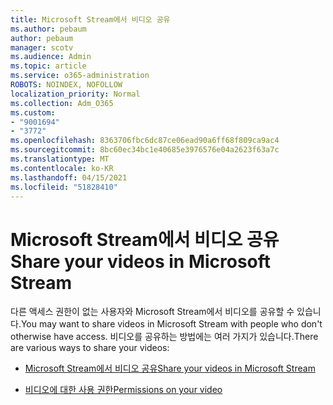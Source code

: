 ```yaml
---
title: Microsoft Stream에서 비디오 공유
ms.author: pebaum
author: pebaum
manager: scotv
ms.audience: Admin
ms.topic: article
ms.service: o365-administration
ROBOTS: NOINDEX, NOFOLLOW
localization_priority: Normal
ms.collection: Adm_O365
ms.custom:
- "9001694"
- "3772"
ms.openlocfilehash: 8363706fbc6dc87ce06ead90a6ff68f809ca9ac4
ms.sourcegitcommit: 8bc60ec34bc1e40685e3976576e04a2623f63a7c
ms.translationtype: MT
ms.contentlocale: ko-KR
ms.lasthandoff: 04/15/2021
ms.locfileid: "51828410"
---
```

# <a name="share-your-videos-in-microsoft-stream"></a><span data-ttu-id="1f38f-102">Microsoft Stream에서 비디오 공유</span><span class="sxs-lookup"><span data-stu-id="1f38f-102">Share your videos in Microsoft Stream</span></span>

<span data-ttu-id="1f38f-103">다른 액세스 권한이 없는 사용자와 Microsoft Stream에서 비디오를 공유할 수 있습니다.</span><span class="sxs-lookup"><span data-stu-id="1f38f-103">You may want to share videos in Microsoft Stream with people who don't otherwise have access.</span></span> <span data-ttu-id="1f38f-104">비디오를 공유하는 방법에는 여러 가지가 있습니다.</span><span class="sxs-lookup"><span data-stu-id="1f38f-104">There are various ways to share your videos:</span></span>

- [<span data-ttu-id="1f38f-105">Microsoft Stream에서 비디오 공유</span><span class="sxs-lookup"><span data-stu-id="1f38f-105">Share your videos in Microsoft Stream</span></span>](https://docs.microsoft.com/stream/portal-share-video)

- [<span data-ttu-id="1f38f-106">비디오에 대한 사용 권한</span><span class="sxs-lookup"><span data-stu-id="1f38f-106">Permissions on your video</span></span>](https://docs.microsoft.com/stream/portal-share-video#permissions-on-your-video)
